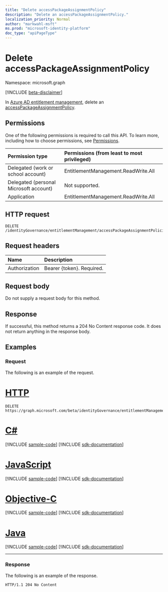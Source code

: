 ```yaml
---
title: "Delete accessPackageAssignmentPolicy"
description: "Delete an accessPackageAssignmentPolicy."
localization_priority: Normal
author: "markwahl-msft"
ms.prod: "microsoft-identity-platform"
doc_type: "apiPageType"
---
```


# Delete accessPackageAssignmentPolicy

Namespace: microsoft.graph

[!INCLUDE [beta-disclaimer](../../includes/beta-disclaimer.md)]

In [Azure AD entitlement management](../resources/entitlementmanagement-root.md), delete an [accessPackageAssignmentPolicy](../resources/accesspackageassignmentpolicy.md).

## Permissions

One of the following permissions is required to call this API. To learn more, including how to choose permissions, see [Permissions](/graph/permissions-reference).

| Permission type                        | Permissions (from least to most privileged) |
|:---------------------------------------|:--------------------------------------------|
| Delegated (work or school account)     | EntitlementManagement.ReadWrite.All |
| Delegated (personal Microsoft account) | Not supported. |
| Application                            | EntitlementManagement.ReadWrite.All |

## HTTP request

<!-- { "blockType": "ignored" } -->

```http
DELETE /identityGovernance/entitlementManagement/accessPackageAssignmentPolicies/{id}
```

## Request headers

| Name          | Description   |
|:--------------|:--------------|
| Authorization | Bearer \{token\}. Required. |

## Request body

Do not supply a request body for this method.

## Response

If successful, this method returns a 204 No Content response code. It does not return anything in the response body.

## Examples

### Request

The following is an example of the request.

# [HTTP](#tab/http)
<!-- {
  "blockType": "request",
  "name": "delete_accesspackageassignmentpolicy"
}-->

```http
DELETE https://graph.microsoft.com/beta/identityGovernance/entitlementManagement/accessPackageAssignmentPolicies/{id}
```
# [C#](#tab/csharp)
[!INCLUDE [sample-code](../includes/snippets/csharp/delete-accesspackageassignmentpolicy-csharp-snippets.md)]
[!INCLUDE [sdk-documentation](../includes/snippets/snippets-sdk-documentation-link.md)]

# [JavaScript](#tab/javascript)
[!INCLUDE [sample-code](../includes/snippets/javascript/delete-accesspackageassignmentpolicy-javascript-snippets.md)]
[!INCLUDE [sdk-documentation](../includes/snippets/snippets-sdk-documentation-link.md)]

# [Objective-C](#tab/objc)
[!INCLUDE [sample-code](../includes/snippets/objc/delete-accesspackageassignmentpolicy-objc-snippets.md)]
[!INCLUDE [sdk-documentation](../includes/snippets/snippets-sdk-documentation-link.md)]

# [Java](#tab/java)
[!INCLUDE [sample-code](../includes/snippets/java/delete-accesspackageassignmentpolicy-java-snippets.md)]
[!INCLUDE [sdk-documentation](../includes/snippets/snippets-sdk-documentation-link.md)]

---


### Response

The following is an example of the response.

<!-- {
  "blockType": "response",
  "truncated": true
} -->

```http
HTTP/1.1 204 No Content
```

<!-- uuid: 16cd6b66-4b1a-43a1-adaf-3a886856ed98
2019-02-04 14:57:30 UTC -->
<!-- {
  "type": "#page.annotation",
  "description": "Delete accessPackageAssignmentPolicy",
  "keywords": "",
  "section": "documentation",
  "tocPath": ""
}-->


